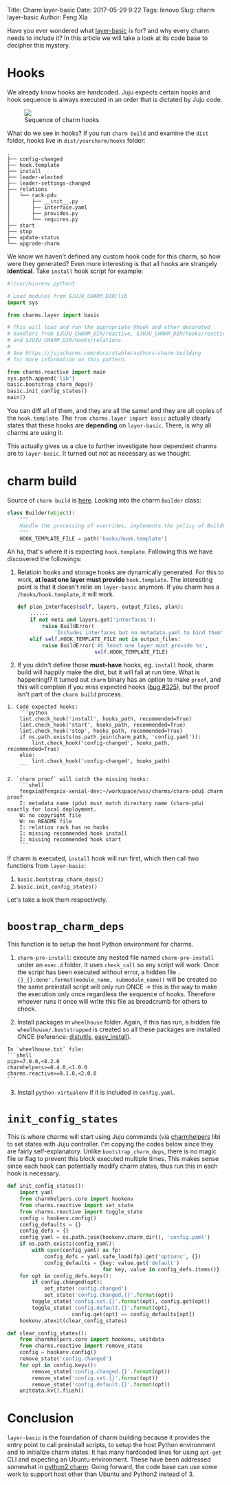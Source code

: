 Title: Charm layer-basic
Date: 2017-05-29 9:22
Tags: lenovo
Slug: charm layer-basic
Author: Feng Xia

Have you ever wondered what [layer-basic][1] is for? and why every
charm needs to include it? In this article we will take a look
at its code base to decipher this mystery.

[1]: https://github.com/juju-solutions/layer-basic.git

# Hooks

We already know hooks are hardcoded. Juju expects certain hooks and
hook sequence is always executed in an order that is dictated by Juju
code.

<figure class="row">
  <img class="img-responsive center"
       src="/images/charm%20hooks.png" />
  <figcaption>Sequence of charm hooks</figcaption>
</figure>

What do we see in hooks? If you run `charm build` and examine the `dist` folder,
hooks live in `dist/yourcharm/hooks` folder:

```shell
.
├── config-changed
├── hook.template
├── install
├── leader-elected
├── leader-settings-changed
├── relations
│   └── rack-pdu
│       ├── __init__.py
│       ├── interface.yaml
│       ├── provides.py
│       └── requires.py
├── start
├── stop
├── update-status
└── upgrade-charm
```

We know we haven't defined any custom hook code for this charm,
so how were they generated? Even more interesting is
that all hooks are strangely **identical**.
Take `install` hook script for example:

```python
#!/usr/bin/env python3

# Load modules from $JUJU_CHARM_DIR/lib
import sys

from charms.layer import basic

# This will load and run the appropriate @hook and other decorated
# handlers from $JUJU_CHARM_DIR/reactive, $JUJU_CHARM_DIR/hooks/reactive,
# and $JUJU_CHARM_DIR/hooks/relations.
#
# See https://jujucharms.com/docs/stable/authors-charm-building
# for more information on this pattern.

from charms.reactive import main
sys.path.append('lib')
basic.bootstrap_charm_deps()
basic.init_config_states()
main()
```

You can diff all of them, and they are all the same! <span
class="myhighlight">and they are all copies of the
`hook.template`</span>. The `from charms.layer import basic`
actually clearly states that these hooks are <span
class="myhighlight">**depending**</span> on `layer-basic`. There, is
why all charms are using it.

This actually gives us a clue to further investigate how
dependent charms are to `layer-basic`. It turned out not as
necessary as we thought.

# charm build

Source of `charm build` is [here][2]. Looking into the charm `Builder` class:

[2]: https://github.com/juju/charm-tools

```python
class Builder(object):
    """
    Handle the processing of overrides, implements the policy of BuildConfig
    """
    HOOK_TEMPLATE_FILE = path('hooks/hook.template')
```

Ah ha, that's where it is expecting `hook.template`. Following this we have discovered the followings:

1. Relatioin hooks and storage hooks are dynamically generated. For
   this to work, **at least one layer must provide** `hook.template`. The
   interesting point is that it doesn't relie on `layer-basic`
   anymore. If you charm has a `/hooks/hook.template`, it will work.

    ```python
    def plan_interfaces(self, layers, output_files, plan):
        ......
        if not meta and layers.get('interfaces'):
            raise BuildError(
                'Includes interfaces but no metadata.yaml to bind them')
        elif self.HOOK_TEMPLATE_FILE not in output_files:
            raise BuildError('At least one layer must provide %s',
                             self.HOOK_TEMPLATE_FILE)
    ```

2. If you didn't define those **must-have** hooks, eg. `install` hook,
charm build will happily make the dist, but it will fail at run
time. What is happening!? It turned out `charm` binary has an option
to make `proof`, and this will complain if you miss expected hooks
([bug #325][3]), but the proof isn't part of the `charm build` process.

[3]: https://github.com/juju/charm-tools/issues/325

    1. Code expected hooks:
        ```python
        lint.check_hook('install', hooks_path, recommended=True)
        lint.check_hook('start', hooks_path, recommended=True)
        lint.check_hook('stop', hooks_path, recommended=True)
        if os.path.exists(os.path.join(charm_path, 'config.yaml')):
            lint.check_hook('config-changed', hooks_path, recommended=True)
        else:
            lint.check_hook('config-changed', hooks_path)
        ```

    2. `charm proof` will catch the missing hooks:
        ```shell
        fengxia@fengxia-xenial-dev:~/workspace/wss/charms/charm-pdu$ charm proof
        I: metadata name (pdu) must match directory name (charm-pdu) exactly for local deployment.
        W: no copyright file
        W: no README file
        I: relation rack has no hooks
        I: missing recommended hook install
        I: missing recommended hook start
        ```

If charm is executed, `install` hook will run first, which
then call two functions from `layer-basic`:

1. `basic.bootstrap_charm_deps()`
2. `basic.init_config_states()`

Let's take a look them respectively.

# `boostrap_charm_deps`

This function is to setup the host Python environment for charms.

1. `charm-pre-install`: execute any nested file named `charm-pre-install`
   under an `exec.d` folder. It uses `check_call` so any script will work.
   Once the script has been executed without error, a hidden file
   `.{}_{}.done'.format(module_name, submodule_name))` will be created so
   the same preinstall script will only run ONCE &rarr; this is the
   way to make the execution only once regardless the sequence of
   hooks. Therefore whoever runs it once will write this file as
   breadcrumb for others to check.

2. Install packages in `wheelhouse` folder. Again, if this has run,
   a hidden file `wheelhouse/.bootstrapped` is created so all these
   packages are installed ONCE (reference: [distutils][4], [easy_install][5]).

[4]: https://docs.python.org/3/install/index.html#inst-config-files
[5]: http://setuptools.readthedocs.io/en/latest/easy_install.html#configuration-files

    In `wheelhouse.txt` file:
    ```shell
    pip>=7.0.0,<8.2.0
    charmhelpers>=0.4.0,<1.0.0
    charms.reactive>=0.1.0,<2.0.0
    ```
    
3. Install `python-virtualenv` if it is included in
   `config.yaml`. 

# `init_config_states`

This is where charms will start using Juju commands (via
[charmhelpers][6] lib) to set states with Juju controller.
I'm copying the codes below since they are fairly self-explanatory.
Unlike `bootstrap_charm_deps`, there is no magic file or flag to
prevent this block executed multiple times. This makes sense since
each hook can potentially modify charm states, thus run this in each
hook is necessary.

[6]: https://pythonhosted.org/charmhelpers/

```python
def init_config_states():
    import yaml
    from charmhelpers.core import hookenv
    from charms.reactive import set_state
    from charms.reactive import toggle_state
    config = hookenv.config()
    config_defaults = {}
    config_defs = {}
    config_yaml = os.path.join(hookenv.charm_dir(), 'config.yaml')
    if os.path.exists(config_yaml):
        with open(config_yaml) as fp:
            config_defs = yaml.safe_load(fp).get('options', {})
            config_defaults = {key: value.get('default')
                               for key, value in config_defs.items()}
    for opt in config_defs.keys():
        if config.changed(opt):
            set_state('config.changed')
            set_state('config.changed.{}'.format(opt))
        toggle_state('config.set.{}'.format(opt), config.get(opt))
        toggle_state('config.default.{}'.format(opt),
                     config.get(opt) == config_defaults[opt])
    hookenv.atexit(clear_config_states)

def clear_config_states():
    from charmhelpers.core import hookenv, unitdata
    from charms.reactive import remove_state
    config = hookenv.config()
    remove_state('config.changed')
    for opt in config.keys():
        remove_state('config.changed.{}'.format(opt))
        remove_state('config.set.{}'.format(opt))
        remove_state('config.default.{}'.format(opt))
    unitdata.kv().flush()
```

# Conclusion

`layer-basic` is the foundation of charm building because it provides
the entry point to call preinstall scripts, to setup the host Python
environment and to initialize charm states. It has many hardcoded
lines for using `apt-get` CLI and expecting an Ubuntu
environment. These have been addressed somewhat in [python2 charm][7].
Going forward, the code base can use some work to support host other
than Ubuntu and Python2 instead of 3.

[7]: {filename}/workspace/openstack/python2%20charm.md

